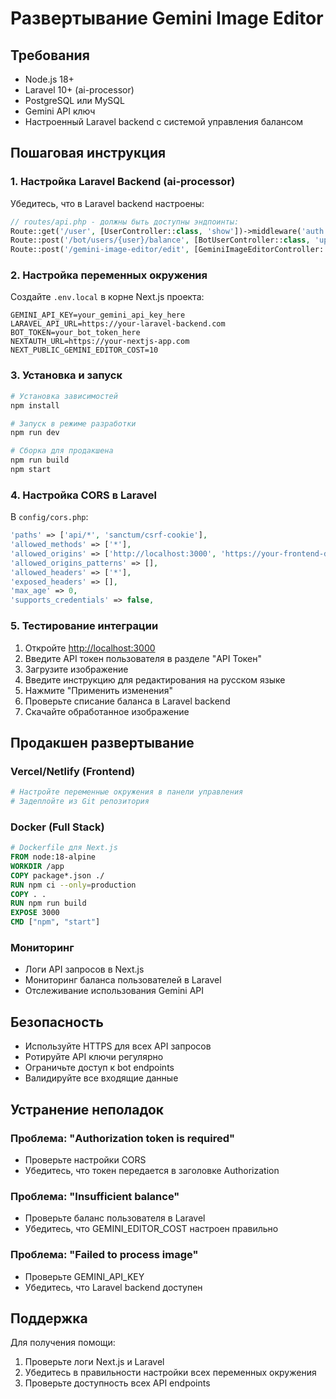 # Развертывание Gemini Image Editor

## Требования

- Node.js 18+ 
- Laravel 10+ (ai-processor)
- PostgreSQL или MySQL
- Gemini API ключ
- Настроенный Laravel backend с системой управления балансом

## Пошаговая инструкция

### 1. Настройка Laravel Backend (ai-processor)

Убедитесь, что в Laravel backend настроены:

```php
// routes/api.php - должны быть доступны эндпоинты:
Route::get('/user', [UserController::class, 'show'])->middleware('auth:sanctum');
Route::post('/bot/users/{user}/balance', [BotUserController::class, 'updateBalance'])->middleware('auth:bot');
Route::post('/gemini-image-editor/edit', [GeminiImageEditorController::class, 'editImage'])->middleware('auth:sanctum');
```

### 2. Настройка переменных окружения

Создайте `.env.local` в корне Next.js проекта:

```env
GEMINI_API_KEY=your_gemini_api_key_here
LARAVEL_API_URL=https://your-laravel-backend.com
BOT_TOKEN=your_bot_token_here
NEXTAUTH_URL=https://your-nextjs-app.com
NEXT_PUBLIC_GEMINI_EDITOR_COST=10
```

### 3. Установка и запуск

```bash
# Установка зависимостей
npm install

# Запуск в режиме разработки
npm run dev

# Сборка для продакшена
npm run build
npm start
```

### 4. Настройка CORS в Laravel

В `config/cors.php`:

```php
'paths' => ['api/*', 'sanctum/csrf-cookie'],
'allowed_methods' => ['*'],
'allowed_origins' => ['http://localhost:3000', 'https://your-frontend-domain.com'],
'allowed_origins_patterns' => [],
'allowed_headers' => ['*'],
'exposed_headers' => [],
'max_age' => 0,
'supports_credentials' => false,
```

### 5. Тестирование интеграции

1. Откройте [http://localhost:3000](http://localhost:3000)
2. Введите API токен пользователя в разделе "API Токен"
3. Загрузите изображение
4. Введите инструкцию для редактирования на русском языке
5. Нажмите "Применить изменения"
6. Проверьте списание баланса в Laravel backend
7. Скачайте обработанное изображение

## Продакшен развертывание

### Vercel/Netlify (Frontend)
```bash
# Настройте переменные окружения в панели управления
# Задеплойте из Git репозитория
```

### Docker (Full Stack)
```dockerfile
# Dockerfile для Next.js
FROM node:18-alpine
WORKDIR /app
COPY package*.json ./
RUN npm ci --only=production
COPY . .
RUN npm run build
EXPOSE 3000
CMD ["npm", "start"]
```

### Мониторинг

- Логи API запросов в Next.js
- Мониторинг баланса пользователей в Laravel
- Отслеживание использования Gemini API

## Безопасность

- Используйте HTTPS для всех API запросов
- Ротируйте API ключи регулярно
- Ограничьте доступ к bot endpoints
- Валидируйте все входящие данные

## Устранение неполадок

### Проблема: "Authorization token is required"
- Проверьте настройки CORS
- Убедитесь, что токен передается в заголовке Authorization

### Проблема: "Insufficient balance"
- Проверьте баланс пользователя в Laravel
- Убедитесь, что GEMINI_EDITOR_COST настроен правильно

### Проблема: "Failed to process image"
- Проверьте GEMINI_API_KEY
- Убедитесь, что Laravel backend доступен

## Поддержка

Для получения помощи:
1. Проверьте логи Next.js и Laravel
2. Убедитесь в правильности настройки всех переменных окружения
3. Проверьте доступность всех API endpoints 